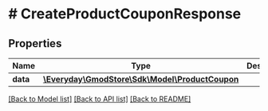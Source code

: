 # # CreateProductCouponResponse

## Properties

Name | Type | Description | Notes
------------ | ------------- | ------------- | -------------
**data** | [**\Everyday\GmodStore\Sdk\Model\ProductCoupon**](ProductCoupon.md) |  |

[[Back to Model list]](../../README.md#models) [[Back to API list]](../../README.md#endpoints) [[Back to README]](../../README.md)
